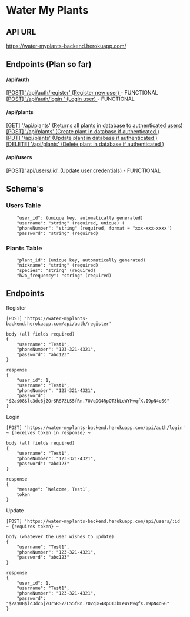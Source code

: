 # Water My Plants

## API URL 

https://water-myplants-backend.herokuapp.com/

## Endpoints (Plan so far)

#### /api/auth
[[POST] '/api/auth/register' (Register new user) ](#register) - FUNCTIONAL</br> 
[[POST] '/api/auth/login ' (Login user) ](#login) - FUNCTIONAL</br>

#### /api/plants
[[GET] '/api/plants' (Returns all plants in database to authenticated users) ](#get-plants)</br>
[[POST] '/api/plants' (Create plant in database if authenticated ) ](#create-plants)</br>
[[PUT] '/api/plants' (Update plant in database if authenticated ) ](#update-plant)</br>
[[DELETE] '/api/plants' (Delete plant in database if authenticated ) ](#delete-plant)</br>

#### /api/users
[[POST] 'api/users/:id' (Update user credentials) ](#update-user) - FUNCTIONAL</br>



## Schema's

### Users Table
```
    "user_id": (unique key, automatically generated)
    "username": "string" (required, unique) (
    "phoneNumber": "string" (required, format = "xxx-xxx-xxxx')
    "password": "string" (required)
```

### Plants Table 
```
    "plant_id": (unique key, automatically generated)
    "nickname": "string" (required)
    "species": "string" (required)
    "h2o_frequency": "string" (required)
```

## Endpoints

<a name='register'>Register</a>
```
[POST] 'https://water-myplants-backend.herokuapp.com/api/auth/register' 
```

```
body (all fields required)
{
    "username": "Test1",
    "phoneNumber": "123-321-4321",
    "password": "abc123"
}
```
```
response
{
    "user_id": 1,
    "username": "Test1",
    "phoneNumber": "123-321-4321",
    "password": "$2a$08$lc3dc6jZOrSRS7ZLS5fRn.7OVqDG4RpOT3bLeWYMvqfX.I9pN4oSG"
}
```

<a name='login'>Login</a>
```
[POST] 'https://water-myplants-backend.herokuapp.com/api/auth/login'
~ {receives token in response} ~
```

```
body (all fields required)
{
    "username": "Test1",
    "phoneNumber": "123-321-4321",
    "password": "abc123"
}
```
```
response
{
    "message": `Welcome, Test1`,
    token
}
```

<a name='update-user'>Update</a>
```
[POST] 'https://water-myplants-backend.herokuapp.com/api/users/:id 
~ {requires token} ~
```

```
body (whatever the user wishes to update)
{
    "username": "Test1",
    "phoneNumber": "123-321-4321",
    "password": "abc123"
}
```
```
response
{
    "user_id": 1,
    "username": "Test1",
    "phoneNumber": "123-321-4321",
    "password": "$2a$08$lc3dc6jZOrSRS7ZLS5fRn.7OVqDG4RpOT3bLeWYMvqfX.I9pN4oSG"
}
```
